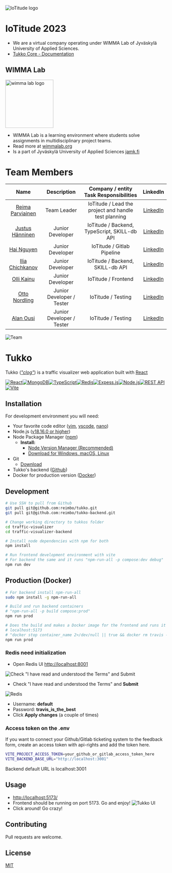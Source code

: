 ![IoTitude logo](logo-iotitude.png)

# IoTitude 2023

* We are a virtual company operating under WIMMA Lab of Jyväskylä University of Applied Sciences.
* [Tukko Core - Documentation](https://wimma-lab-2023.pages.labranet.jamk.fi/iotitude/core-traffic-visualizer/)

## WIMMA Lab

<img style="width: 150px;" src="logo_round.png" alt="wimma lab logo">

* WIMMA Lab is a learning environment where students solve assignments in multidisciplinary project teams.
* Read more at [wimmalab.org](https://www.wimmalab.org/)
* Is a part of Jyväskylä University of Applied Sciences [jamk.fi](https://www.jamk.fi)

# Team Members

| Name | Description | Company / entity Task Responsibilities | LinkedIn |
|:-:|:-:|:-:|:-:|
| [Reima Parviainen](https://gitlab.labranet.jamk.fi/AA6135) | Team Leader | IoTitude /  Lead the project and handle test planning | [LinkedIn](https://www.linkedin.com/in/reima-parviainen) |
| [Justus Hänninen](https://gitlab.labranet.jamk.fi/AB6225) | Junior Developer | IoTitude /  Backend, TypeScript, SKILL-db API | [LinkedIn](https://www.linkedin.com/in/justus-hanninen/) |
| [Hai Nguyen](https://gitlab.labranet.jamk.fi/AA7776) | Junior Developer | IoTitude /  Gitlab Pipeline | [LinkedIn](https://www.linkedin.com/in/hainnp/) |
| [Ilia Chichkanov](https://gitlab.labranet.jamk.fi/AB0189) | Junior Developer | IoTitude /  Backend, SKILL-db API | [LinkedIn](https://www.linkedin.com/in/ilia-chichkanov/) |
| [Olli Kainu](https://gitlab.labranet.jamk.fi/AA4157) | Junior Developer | IoTitude /  Frontend | [LinkedIn](https://www.linkedin.com/in/olli-kainu-930371235) |
| [Otto Nordling](https://gitlab.labranet.jamk.fi/AA4431) | Junior Developer / Tester | IoTitude /  Testing | [LinkedIn](https://www.linkedin.com/in/otto-nordling-67901b277/) |
| [Alan Ousi](https://gitlab.labranet.jamk.fi/AB8823) | Junior Developer / Tester | IoTitude /  Testing | [LinkedIn](https://www.linkedin.com/in/alan-ousi-241218277/) |

![Team](iotitude.png)

# Tukko

Tukko ([*"clog"*](https://en.wiktionary.org/wiki/tukko)) is a traffic visualizer web application built with [React](https://react.dev/)

[![React](https://img.shields.io/badge/React-20232A?style=for-the-badge&logo=react&logoColor=61DAFB)](https://react.dev/)[![MongoDB](https://img.shields.io/badge/MongoDB-4EA94B?style=for-the-badge&logo=mongodb&logoColor=white)](https://www.mongodb.com/)[![TypeScript](https://img.shields.io/badge/TypeScript-007ACC?style=for-the-badge&logo=typescript&logoColor=white)](https://www.typescriptlang.org/)[![Redis](https://img.shields.io/badge/redis-%23DD0031.svg?&style=for-the-badge&logo=redis&logoColor=white)](https://redis.io/)[![Expess.js](https://img.shields.io/badge/Express.js-404D59?style=for-the-badge)](https://expressjs.com/)[![Node.js](https://img.shields.io/badge/Node.js-43853D?style=for-the-badge&logo=node.js&logoColor=white)](https://nodejs.org/)[![REST API](https://img.shields.io/badge/REST%20API-Documentation-blue)]()[![Vite](https://img.shields.io/badge/Vite-Documentation-orange)](https://vitejs.dev)

## Installation

For development environment you will need:
- Your favorite code editor ([vim](https://www.vim.org/), [vscode](https://code.visualstudio.com/), [nano](https://nano-editor.org/))
- Node.js ([v18.16.0 or higher](https://nodejs.org/en/about))
- Node Package Manager ([npm](https://www.npmjs.com/))
    -  **Install:**
        - [Node Version Manager (Recommended)](https://github.com/nvm-sh/nvm)
        - [Download for Windows, macOS, Linux](https://nodejs.org/en/download)
- Git 
    - [Download](https://git-scm.com/download)
- Tukko's backend ([Github](https://github.com/reimbo/tukko-backend))
- Docker for production version ([Docker](https://www.docker.com/))

## Development

```bash
# Use SSH to pull from Github
git pull git@github.com:reimbo/tukko.git
git pull git@github.com:reimbo/tukko-backend.git

# Change working directory to tukkos folder
cd traffic-visualizer
cd traffic-visualizer-backend

# Install node dependencies with npm for both
npm install

# Run frontend development environment with vite
# For backend the same and it runs "npm-run-all -p compose:dev debug"
npm run dev
```

## Production (Docker)

```bash
# For backend install npm-run-all
sudo npm install -g npm-run-all

# Build and run backend containers
# "npm-run-all -p build compose:prod"
npm run prod

# Does the build and makes a Docker image for the frontend and runs it
# localhost:5173
# "docker stop container_name 2>/dev/null || true && docker rm travis --force 2>/dev/null || true && docker build -t travis:latest . && docker run -d --name travis -p 5173:80 travis:latest"
npm run prod
```

### Redis need initialization
* Open Redis UI [http://localhost:8001](http://localhost:8001)

![Check "I have read and understood the Terms" and Submit](redis2.png)

* Check "I have read and understood the Terms" and **Submit**

![Redis](redis1.png)

* Username: **default**
* Password: **travis_is_the_best**
* Click **Apply changes** (a couple of times)

### Access token on the .env 

If you want to connect your Github/Gitlab ticketing system to the feedback form, create an access token with api-rights and add the token here.
```bash
VITE_PROJECT_ACCESS_TOKEN=your_github_or_gitlab_access_token_here
VITE_BACKEND_BASE_URL="http://localhost:3001"
```
Backend default URL is localhost:3001



## Usage

* [http://localhost:5173/](http://localhost:5173/)
* Frontend should be running on port 5173. Go and enjoy!
![Tukko UI](tukko-ui.png)
* Click around! Go crazy!

## Contributing

Pull requests are welcome.

## License

[MIT](https://choosealicense.com/licenses/mit/)
